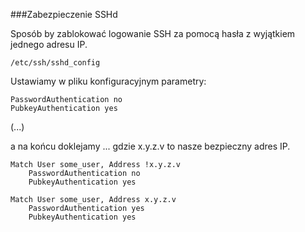###Zabezpieczenie SSHd

Sposób by zablokować logowanie SSH za pomocą hasła z wyjątkiem jednego adresu IP.

`/etc/ssh/sshd_config`

Ustawiamy w pliku konfiguracyjnym parametry:

```
PasswordAuthentication no
PubkeyAuthentication yes
```

(...)

a na końcu doklejamy ... gdzie x.y.z.v to nasze bezpieczny adres IP.

```
Match User some_user, Address !x.y.z.v
    PasswordAuthentication no
    PubkeyAuthentication yes

Match User some_user, Address x.y.z.v
    PasswordAuthentication yes
    PubkeyAuthentication yes
```
